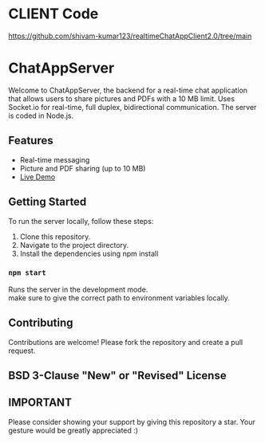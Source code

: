 # CLIENT Code
https://github.com/shivam-kumar123/realtimeChatAppClient2.0/tree/main

# ChatAppServer

Welcome to ChatAppServer, the backend for a real-time chat application that allows users to share pictures and PDFs with a 10 MB limit.
Uses Socket.io for real-time, full duplex, bidirectional communication. The server is coded in Node.js.

## Features

- Real-time messaging
- Picture and PDF sharing (up to 10 MB)
- [Live Demo](https://chatappclient2-0.onrender.com/)

## Getting Started

To run the server locally, follow these steps:

1. Clone this repository.
2. Navigate to the project directory.
3. Install the dependencies using npm install

### `npm start`

Runs the server in the development mode.\
make sure to give the correct path to environment variables locally.

## Contributing
Contributions are welcome! Please fork the repository and create a pull request.

## BSD 3-Clause "New" or "Revised" License

## IMPORTANT
Please consider showing your support by giving this repository a star. Your gesture would be greatly appreciated :)
